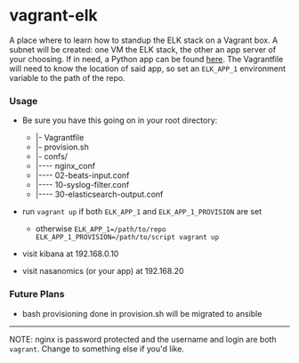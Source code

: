 # vagrant-elk
A place where to learn how to standup the ELK stack on a Vagrant box. A subnet will be created: one VM the ELK stack, the other an app server of your choosing. If in need, a Python app can be found [here](https://github.com/emmanuellyautomated/nasanomics). The Vagrantfile will need to know the location of said app, so set an `ELK_APP_1` environment variable to the path of the repo.

### Usage
* Be sure you have this going on in your root directory:

    + |- Vagrantfile
    + |- provision.sh
    + |- confs/
    + |---- nginx_conf
    + |---- 02-beats-input.conf
    + |---- 10-syslog-filter.conf
    + |---- 30-elasticsearch-output.conf

* run `vagrant up` if both `ELK_APP_1` and `ELK_APP_1_PROVISION` are set
    - otherwise `ELK_APP_1=/path/to/repo ELK_APP_1_PROVISION=/path/to/script vagrant up`
* visit kibana at 192.168.0.10
* visit nasanomics (or your app) at 192.168.20

### Future Plans
* bash provisioning done in provision.sh will be migrated to ansible

---

NOTE: nginx is password protected and the username and login are both `vagrant`. Change to something else if you'd like.
